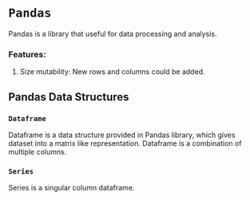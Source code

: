 # **```Pandas```**

Pandas is a library that useful for data processing and analysis.

### Features:

1. Size mutability: New rows and columns could be added. 

## **Pandas Data Structures**

### ```Dataframe``` 
Dataframe is a data structure provided in Pandas library, which gives dataset into a matrix like representation. Dataframe is a combination of multiple columns.

### ```Series```
Series is a singular column dataframe.

